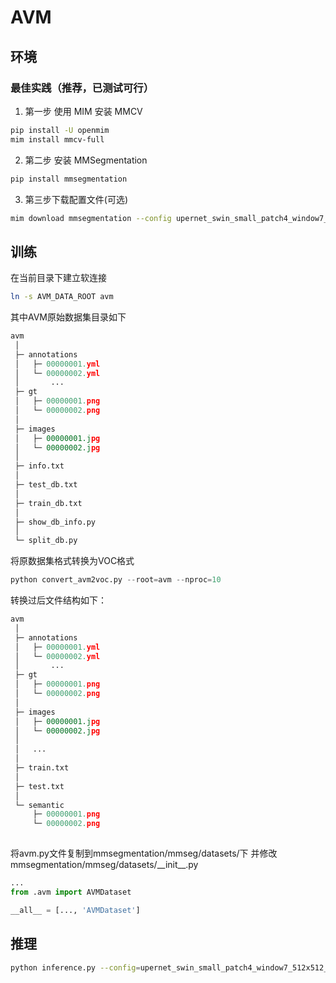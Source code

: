 # AVM 

## 环境

### 最佳实践（推荐，已测试可行）

1. 第一步 使用 MIM 安装 MMCV
```bash
pip install -U openmim
mim install mmcv-full
```

2. 第二步 安装 MMSegmentation
```bash
pip install mmsegmentation
```

3. 第三步下载配置文件(可选)

```bash
mim download mmsegmentation --config upernet_swin_small_patch4_window7_512x512_160k_ade20k_pretrain_224x224_1K --dest .
```

## 训练

在当前目录下建立软连接
```bash
ln -s AVM_DATA_ROOT avm
```

其中AVM原始数据集目录如下
```python
avm
 │
 ├─ annotations
 │   ├─ 00000001.yml
 │   └─ 00000002.yml
 │       ... 
 ├─ gt
 │   ├─ 00000001.png
 │   └─ 00000002.png
 │
 ├─ images
 │   ├─ 00000001.jpg
 │   └─ 00000002.jpg
 │
 ├─ info.txt
 │
 ├─ test_db.txt
 │
 ├─ train_db.txt
 │
 ├─ show_db_info.py
 │
 └─ split_db.py
```

将原数据集格式转换为VOC格式
```python
python convert_avm2voc.py --root=avm --nproc=10
```

转换过后文件结构如下：
```python
avm
 │
 ├─ annotations
 │   ├─ 00000001.yml
 │   └─ 00000002.yml
 │       ... 
 ├─ gt
 │   ├─ 00000001.png
 │   └─ 00000002.png
 │
 ├─ images
 │   ├─ 00000001.jpg
 │   └─ 00000002.jpg
 │
 │   ... 
 │
 ├─ train.txt
 │
 ├─ test.txt
 │
 └─ semantic
     ├─ 00000001.png
     └─ 00000002.png
 
```

将avm.py文件复制到mmsegmentation/mmseg/datasets/下
并修改mmsegmentation/mmseg/datasets/\_\_init\_\_.py

```python
...
from .avm import AVMDataset

__all__ = [..., 'AVMDataset']
```

## 推理

```bash
python inference.py --config=upernet_swin_small_patch4_window7_512x512_160k_avm20k_pretrain_224x224_1K.py --checkpoint=latest.pth --image_path=demo.jpg 
```
